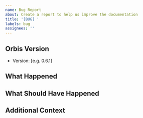 ```yaml
---
name: Bug Report
about: Create a report to help us improve the documentation
title: '[BUG] '
labels: bug
assignees: ''
---
```


## Orbis Version
<!-- Please specify the version of Orbis you're using -->
- Version: [e.g. 0.6.1]

## What Happened
<!-- A clear and concise description of what happened -->

## What Should Have Happened
<!-- A clear and concise description of what you expected to happen -->

## Additional Context
<!-- Add any other context about the problem here. This could include:
- Screenshots
- Error messages
- Environment details (OS, Docker version, etc.)
- Steps to reproduce the issue
-->
